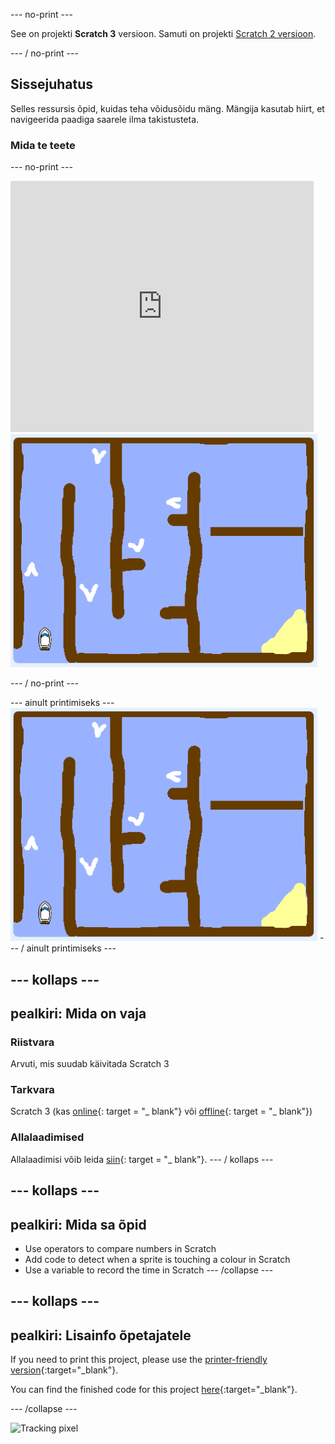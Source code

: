 \--- no-print \---

See on projekti **Scratch 3** versioon. Samuti on projekti [Scratch 2 versioon](https://projects.raspberrypi.org/en/projects/boat-race-scratch2).

\--- / no-print \---

## Sissejuhatus

Selles ressursis õpid, kuidas teha võidusõidu mäng. Mängija kasutab hiirt, et navigeerida paadiga saarele ilma takistusteta.

### Mida te teete

\--- no-print \---

<div class="scratch-preview">
  <iframe allowtransparency="true" width="485" height="402" src="https://scratch.mit.edu/projects/embed/276662533/?autostart=false" frameborder="0" scrolling="no"></iframe>
  <img src="images/boat_race_demo.png">
</div>

\--- / no-print \---

\--- ainult printimiseks \--- ![boat race demo](images/boat_race_demo.png) \--- / ainult printimiseks \---

## \--- kollaps \---

## pealkiri: Mida on vaja

### Riistvara

Arvuti, mis suudab käivitada Scratch 3

### Tarkvara

Scratch 3 (kas [online](https://rpf.io/scratchon){: target = "_ blank"} või [offline](https://rpf.io/scratchoff){: target = "_ blank"})

### Allalaadimised

Allalaadimisi võib leida [siin](http://rpf.io/p/en/boat-race-go){: target = "_ blank"}. \--- / kollaps \---

## \--- kollaps \---

## pealkiri: Mida sa õpid

- Use operators to compare numbers in Scratch
- Add code to detect when a sprite is touching a colour in Scratch
- Use a variable to record the time in Scratch \--- /collapse \---

## \--- kollaps \---

## pealkiri: Lisainfo õpetajatele

If you need to print this project, please use the [printer-friendly version](https://projects.raspberrypi.org/en/projects/boat-race/print){:target="_blank"}.

You can find the finished code for this project [here](http://rpf.io/p/en/boat-race-get){:target="_blank"}.

\--- /collapse \---

![Tracking pixel](https://code.org/api/hour/begin_codeclub_boatrace.png)